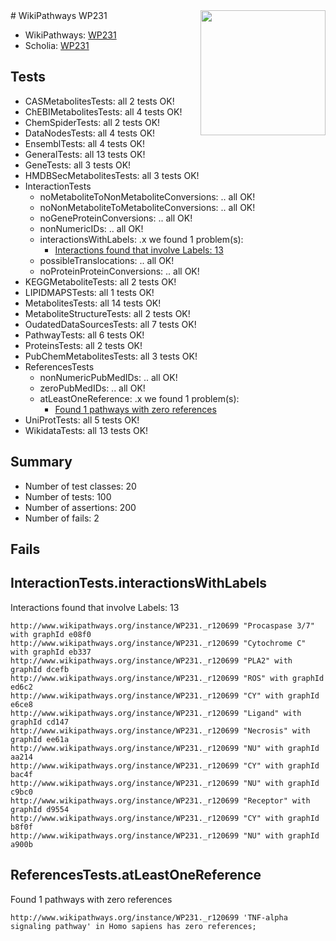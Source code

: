<img style="float: right; width: 200px" src="https://upload.wikimedia.org/wikipedia/commons/thumb/8/83/Wplogo_with_text_500.png/640px-Wplogo_with_text_500.png" />
# WikiPathways WP231

* WikiPathways: [WP231](https://new.wikipathways.org/pathways/WP231)
* Scholia: [WP231](https://scholia.toolforge.org/wikipathways/WP231)
## Tests
* CASMetabolitesTests: all 2 tests OK!
* ChEBIMetabolitesTests: all 4 tests OK!
* ChemSpiderTests: all 2 tests OK!
* DataNodesTests: all 4 tests OK!
* EnsemblTests: all 4 tests OK!
* GeneralTests: all 13 tests OK!
* GeneTests: all 3 tests OK!
* HMDBSecMetabolitesTests: all 3 tests OK!
* InteractionTests
    * noMetaboliteToNonMetaboliteConversions: .. all OK!
    * noNonMetaboliteToMetaboliteConversions: .. all OK!
    * noGeneProteinConversions: .. all OK!
    * nonNumericIDs: .. all OK!
    * interactionsWithLabels: .x we found 1 problem(s):
        * [Interactions found that involve Labels: 13](#fe97a8bb)
    * possibleTranslocations: .. all OK!
    * noProteinProteinConversions: .. all OK!
* KEGGMetaboliteTests: all 2 tests OK!
* LIPIDMAPSTests: all 1 tests OK!
* MetabolitesTests: all 14 tests OK!
* MetaboliteStructureTests: all 2 tests OK!
* OudatedDataSourcesTests: all 7 tests OK!
* PathwayTests: all 6 tests OK!
* ProteinsTests: all 2 tests OK!
* PubChemMetabolitesTests: all 3 tests OK!
* ReferencesTests
    * nonNumericPubMedIDs: .. all OK!
    * zeroPubMedIDs: .. all OK!
    * atLeastOneReference: .x we found 1 problem(s):
        * [Found 1 pathways with zero references](#35eb778e)
* UniProtTests: all 5 tests OK!
* WikidataTests: all 13 tests OK!


## Summary

* Number of test classes: 20
* Number of tests: 100
* Number of assertions: 200
* Number of fails: 2

## Fails

<a name="fe97a8bb" />

## InteractionTests.interactionsWithLabels

Interactions found that involve Labels: 13
```
http://www.wikipathways.org/instance/WP231._r120699 "Procaspase 3/7" with graphId e08f0
http://www.wikipathways.org/instance/WP231._r120699 "Cytochrome C" with graphId eb337
http://www.wikipathways.org/instance/WP231._r120699 "PLA2" with graphId dcefb
http://www.wikipathways.org/instance/WP231._r120699 "ROS" with graphId ed6c2
http://www.wikipathways.org/instance/WP231._r120699 "CY" with graphId e6ce8
http://www.wikipathways.org/instance/WP231._r120699 "Ligand" with graphId cd147
http://www.wikipathways.org/instance/WP231._r120699 "Necrosis" with graphId ee61a
http://www.wikipathways.org/instance/WP231._r120699 "NU" with graphId aa214
http://www.wikipathways.org/instance/WP231._r120699 "CY" with graphId bac4f
http://www.wikipathways.org/instance/WP231._r120699 "NU" with graphId c9bc0
http://www.wikipathways.org/instance/WP231._r120699 "Receptor" with graphId d9554
http://www.wikipathways.org/instance/WP231._r120699 "CY" with graphId b8f0f
http://www.wikipathways.org/instance/WP231._r120699 "NU" with graphId a900b
```

<a name="35eb778e" />

## ReferencesTests.atLeastOneReference

Found 1 pathways with zero references
```
http://www.wikipathways.org/instance/WP231._r120699 'TNF-alpha signaling pathway' in Homo sapiens has zero references; 
```

